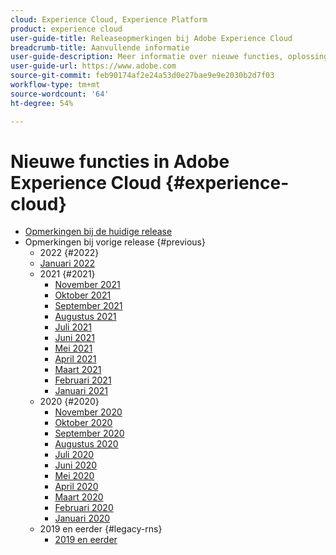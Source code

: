 ```yaml
---
cloud: Experience Cloud, Experience Platform
product: experience cloud
user-guide-title: Releaseopmerkingen bij Adobe Experience Cloud
breadcrumb-title: Aanvullende informatie
user-guide-description: Meer informatie over nieuwe functies, oplossingen en belangrijke kennisgevingen in Adobe Experience Cloud en Experience Platform.
user-guide-url: https://www.adobe.com
source-git-commit: feb90174af2e24a53d0e27bae9e9e2030b2d7f03
workflow-type: tm+mt
source-wordcount: '64'
ht-degree: 54%

---
```



# Nieuwe functies in Adobe Experience Cloud {#experience-cloud}

+ [Opmerkingen bij de huidige release](current.md)
+ Opmerkingen bij vorige release {#previous}
   + 2022 {#2022}
   + [Januari 2022](c-legacy-releases/2022/01192022.md)
   + 2021 {#2021}
      + [November 2021](c-legacy-releases/2021/10282021.md)
      + [Oktober 2021](c-legacy-releases/2021/10072021.md)
      + [September 2021](c-legacy-releases/2021/09152021.md)
      + [Augustus 2021](c-legacy-releases/2021/08192021.md)
      + [Juli 2021](c-legacy-releases/2021/07222021.md)
      + [Juni 2021](c-legacy-releases/2021/06172021.md)
      + [Mei 2021](c-legacy-releases/2021/05202021.md)
      + [April 2021](c-legacy-releases/2021/04222021.md)
      + [Maart 2021](c-legacy-releases/2021/03252021.md)
      + [Februari 2021](c-legacy-releases/2021/02182021.md)
      + [Januari 2021](c-legacy-releases/2021/01142021.md)
   + 2020 {#2020}
      + [November 2020](c-legacy-releases/2020/10292020.md)
      + [Oktober 2020](c-legacy-releases/2020/10082020.md)
      + [September 2020](c-legacy-releases/2020/09102020.md)
      + [Augustus 2020](c-legacy-releases/2020/08132020.md)
      + [Juli 2020](c-legacy-releases/2020/07162020.md)
      + [Juni 2020](c-legacy-releases/2020/06182020.md)
      + [Mei 2020](c-legacy-releases/2020/05212020.md)
      + [April 2020](c-legacy-releases/2020/04162020.md)
      + [Maart 2020](c-legacy-releases/2020/03122020.md)
      + [Februari 2020](c-legacy-releases/2020/02202020.md)
      + [Januari 2020](c-legacy-releases/2020/01162020.md)
   + 2019 en eerder {#legacy-rns}
      + [2019 en eerder](c-legacy-releases/2019-earlier.md)
